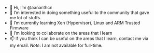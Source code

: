 - 👋 Hi, I’m @aananthcn
- 👀 I’m interested in doing something useful to the community that gave me lot of stuffs.
- 🌱 I’m currently learning Xen (Hypervisor), Linux and ARM Trusted Firmware
- 💞️ I’m looking to collaborate on the areas that I learn
- 📫 If you think I can be useful on the areas that I learn, contact me via my email. *Note*: I am not available for full-time.

<!---
aananthcn/aananthcn is a ✨ special ✨ repository because its `README.md` (this file) appears on your GitHub profile.
You can click the Preview link to take a look at your changes.
--->
